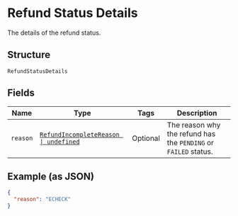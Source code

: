 
# Refund Status Details

The details of the refund status.

## Structure

`RefundStatusDetails`

## Fields

| Name | Type | Tags | Description |
|  --- | --- | --- | --- |
| `reason` | [`RefundIncompleteReason \| undefined`](../../doc/models/refund-incomplete-reason.md) | Optional | The reason why the refund has the `PENDING` or `FAILED` status. |

## Example (as JSON)

```json
{
  "reason": "ECHECK"
}
```

